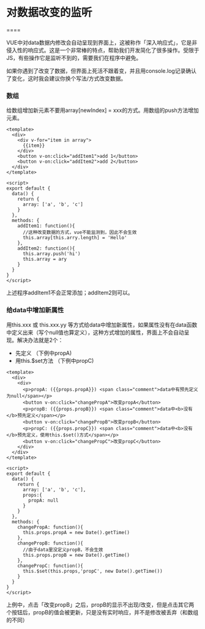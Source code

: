 # 对数据改变的监听
====

VUE中对data数据内修改会自动呈现到界面上，这被称作「深入响应式」，它是非侵入性的响应式。这是一个非常棒的特点，帮助我们开发简化了很多操作。受限于JS，有些操作它是监听不到的，需要我们在程序中避免。

如果你遇到了改变了数据，但界面上死活不跟着变，并且用console.log记录确认了变化，这时我会建议你换个写法/方式改变数据。

### 数组

给数组增加新元素不要用array[newIndex] = xxx的方式。用数组的push方法增加元素。

```vue
<template>
  <div>
    <div v-for="item in array">
      {{item}}
    </div>
    <button v-on:click="addItem1">add 1</button>
    <button v-on:click="addItem2">add 2</button>
  </div>
</template>

<script>
export default {
  data() {
    return {
      array: ['a', 'b', 'c']
    }
  },
  methods: {
    addItem1: function(){
      //这种改变数据的方式，vue不能监测到，因此不会生效
      this.array[this.arry.length] = 'Hello'
    },
    addItem2: function(){
      this.array.push('hi')
      this.array = ary
    }
  }
}
</script>
```
上述程序addItem1不会正常添加；addItem2则可以。

### 给data中增加新属性

用this.xxx 或 this.xxx.yy 等方式给data中增加新属性，如果属性没有在data函数中定义出来（写个null值也算定义），这种方式增加的属性，界面上不会自动呈现。解决办法就是2个：

* 先定义 （下例中propA)
* 用this.$set方法 （下例中propC)

```vue
<template>
  <div>
    <div>
      <p>propA: ({{props.propA}}) <span class="comment">data中有预先定义为null</span></p>
      <button v-on:click="changePropA">改变propA</button>
      <p>propB: ({{props.propB}}) <span class="comment">data中<b>没有</b>预先定义</span></p>
      <button v-on:click="changePropB">改变propB</button>
      <p>propC: ({{props.propC}}) <span class="comment">data中<b>没有</b>预先定义，使用this.$set()方式</span></p>
      <button v-on:click="changePropC">改变propC</button>
    </div>
  </div>
</template>

<script>
export default {
  data() {
    return {
      array: ['a', 'b', 'c'],
      props:{
        propA: null
      }
    }
  },
  methods: {
    changePropA: function(){
      this.props.propA = new Date().getTime()
    },
    changePropB: function(){
      //由于data里没定义propB，不会生效
      this.props.propB = new Date().getTime()
    },
    changePropC: function(){
      this.$set(this.props,'propC', new Date().getTime())
    }
  }
}
</script>

```

上例中，点击「改变propB」之后，propB的显示不出现/改变，但是点击其它两个按钮后，propB的值会被更新，只是没有实时响应，并不是修改被丢弃（和数组的不同）
